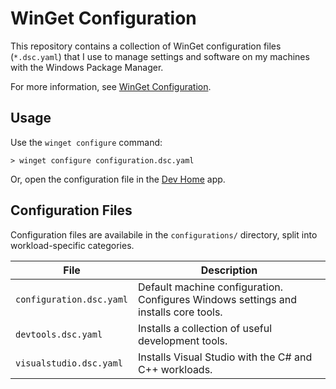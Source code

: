 # WinGet Configuration

This repository contains a collection of WinGet configuration files (`*.dsc.yaml`) that I use to manage settings and software on my machines with the Windows Package Manager.

For more information, see [WinGet Configuration](https://learn.microsoft.com/en-us/windows/package-manager/configuration/).

## Usage

Use the `winget configure` command:

```
> winget configure configuration.dsc.yaml
```

Or, open the configuration file in the [Dev Home](https://learn.microsoft.com/en-us/windows/dev-home/setup) app.

## Configuration Files

Configuration files are availabile in the `configurations/` directory, split into workload-specific categories.

| File | Description |
| ---- | ----------- |
| `configuration.dsc.yaml` | Default machine configuration.  Configures Windows settings and installs core tools. |
| `devtools.dsc.yaml` | Installs a collection of useful development tools. | 
| `visualstudio.dsc.yaml` | Installs Visual Studio with the C# and C++ workloads.  |
